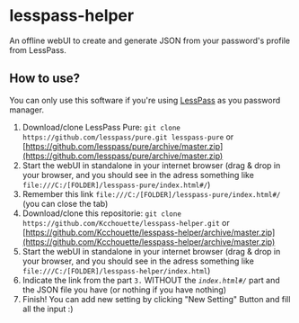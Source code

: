 # lesspass-helper

An offline webUI to create and generate JSON from your password's profile from LessPass.

## How to use?

You can only use this software if you're using [LessPass](https://github.com/lesspass/lesspass) as you password manager.

1. Download/clone LessPass Pure: `git clone https://github.com/lesspass/pure.git lesspass-pure` or [https://github.com/lesspass/pure/archive/master.zip](https://github.com/lesspass/pure/archive/master.zip)
2. Start the webUI in standalone in your internet browser (drag & drop in your browser, and you should see in the adress something like `file:///C:/[FOLDER]/lesspass-pure/index.html#/`)
3. Remember this link `file:///C:/[FOLDER]/lesspass-pure/index.html#/` (you can close the tab)
3. Download/clone this repositorie: `git clone https://github.com/Kcchouette/lesspass-helper.git` or [https://github.com/Kcchouette/lesspass-helper/archive/master.zip](https://github.com/Kcchouette/lesspass-helper/archive/master.zip)
4. Start the webUI in standalone in your internet browser (drag & drop in your browser, and you should see in the adress something like `file:///C:/[FOLDER]/lesspass-helper/index.html`)
5. Indicate the link from the part `3.` WITHOUT the *`index.html#/`* part and the JSON file you have (or nothing if you have nothing)
6. Finish! You can add new setting by clicking "New Setting" Button and fill all the input :)
